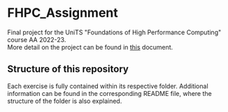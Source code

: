 # FHPC_Assignment
Final project for the UniTS "Foundations of High Performance Computing" course AA 2022-23.\
More detail on the project can be found in [this](https://github.com/SDavenia/Foundations_of_HPC_2022/tree/main/Assignment) document.

## Structure of this repository
Each exercise is fully contained within its respective folder. Additional information can be found in the corresponding README file, where the structure of the folder is also explained.
